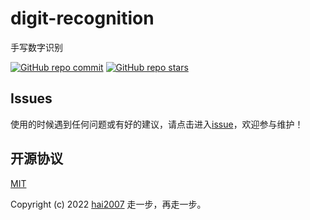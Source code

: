 # digit-recognition
手写数字识别

<p>
  <a href="https://github.com/lab-contrib/digit-recognition/graphs/commit-activity" target='_blank'><img alt="GitHub repo commit" src="https://img.shields.io/github/last-commit/lab-contrib/digit-recognition"></a>
  <a href="https://github.com/lab-contrib/digit-recognition" target='_blank'><img alt="GitHub repo stars" src="https://img.shields.io/github/stars/lab-contrib/digit-recognition?style=social"></a>
</p>

## Issues
使用的时候遇到任何问题或有好的建议，请点击进入[issue](https://github.com/lab-contrib/digit-recognition/issues)，欢迎参与维护！

开源协议
---------------------------------------
[MIT](https://github.com/lab-contrib/digit-recognition/blob/master/LICENSE)

Copyright (c) 2022 [hai2007](https://hai2007.github.io/SweetHome/) 走一步，再走一步。
